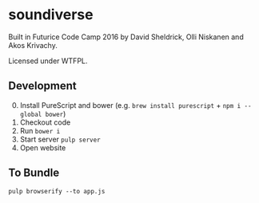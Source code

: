 # soundiverse

Built in Futurice Code Camp 2016 by David Sheldrick, Olli Niskanen and Akos Krivachy.

Licensed under WTFPL.

## Development

0. Install PureScript and bower (e.g. `brew install purescript` + `npm i --global bower`)
1. Checkout code
2. Run `bower i`
3. Start server `pulp server`
4. Open website

## To Bundle

```
pulp browserify --to app.js
```
